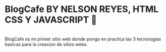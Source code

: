 # BlogCafe BY NELSON REYES, HTML CSS Y JAVASCRIPT 👋
</br>
BlogCafe es mi primer sitio web donde pongo en practica las 3 tecnologias basicas para la creacion de sitios webs.